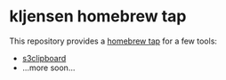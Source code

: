 # kljensen homebrew tap

This repository provides a [homebrew tap](https://docs.brew.sh/Taps)
for a few tools:

* [s3clipboard](https://github.com/kljensen/s3clipboard)
* ...more soon...
